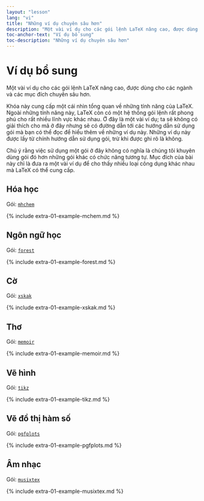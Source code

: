 ```yaml
---
layout: "lesson"
lang: "vi"
title: "Những ví dụ chuyên sâu hơn"
description: "Một vài ví dụ cho các gói lệnh LaTeX nâng cao, được dùng cho các ngành và các mục đích chuyên sâu hơn."
toc-anchor-text: "Ví dụ bổ sung"
toc-description: "Những ví dụ chuyên sâu hơn"
---
```


# Ví dụ bổ sung

<span class="summary">Một vài ví dụ cho các gói lệnh LaTeX nâng cao, được dùng
cho các ngành và các mục đích chuyên sâu hơn.</span>

Khóa này cung cấp một cái nhìn tổng quan về những tính năng của LaTeX. Ngoài
những tính năng này, LaTeX còn có một hệ thống gói lệnh rất phong phú cho rất
nhiều lĩnh vực khác nhau. Ở đây là một vài ví dụ; ta sẽ không có giải thích cho
mã ở đây nhưng sẽ có đường dẫn tới các hướng dẫn sử dụng gói mà bạn có thể đọc
để hiểu thêm về những ví dụ này. Những ví dụ này được lấy từ chính hướng dẫn sử
dụng gói, trừ khi được ghi rõ là không.

<p class="hint">Chú ý rằng việc sử dụng một gói ở đây không có nghĩa là chúng
tôi khuyên dùng gói đó hơn những gói khác có chức năng tương tự. Mục đích của
bài này chỉ là đưa ra một vài ví dụ để cho thấy nhiều loại công dụng khác nhau mà
LaTeX có thể cung cấp.</p>

## Hóa học

Gói: [`mhchem`](https://texdoc.net/pkg/mhchem)

{% include extra-01-example-mchem.md %}

## Ngôn ngữ học

Gói: [`forest`](https://texdoc.net/pkg/forest)

{% include extra-01-example-forest.md %}

## Cờ

<!-- not 2017 -->
Gói: [`xskak`](https://texdoc.net/pkg/xskak)

{% include extra-01-example-xskak.md %}


## Thơ

Gói: [`memoir`](https://texdoc.net/pkg/memoir)

{% include extra-01-example-memoir.md %}

## Vẽ hình

<!-- not 2017 -->
Gói: [`tikz`](https://texdoc.net/pkg/tikz)


{% include extra-01-example-tikz.md %}


## Vẽ đồ thị hàm số

Gói: [`pgfplots`](https://texdoc.net/pkg/pgfplots)


{% include extra-01-example-pgfplots.md %}


## Âm nhạc

Gói: [`musixtex`](https://texdoc.net/pkg/musixtex)


{% include extra-01-example-musixtex.md %}
